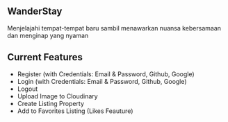 ## WanderStay

Menjelajahi tempat-tempat baru sambil menawarkan nuansa kebersamaan dan menginap yang nyaman

## Current Features

- Register (with Credentials: Email & Password, Github, Google)
- Login (with Credentials: Email & Password, Github, Google)
- Logout
- Upload Image to Cloudinary
- Create Listing Property
- Add to Favorites Listing (Likes Feauture)
